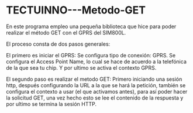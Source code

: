 # TECTUINNO---Metodo-GET
En este programa empleo una pequeña biblioteca que hice para poder realizar el método GET con el GPRS del SIM800L.

El proceso consta de dos pasos generales:

El primero es iniciar el GPRS:
Se configura tipo de conexión: GPRS.
Se configura el Access Point Name, lo cual se hace de acuerdo a la telefónica de la que sea tu chip.
Y por ultimo se activa el contexto GPRS.

El segundo paso es realizar el metodo GET:
Primero iniciando una sesión http, después configurando la URL a la que se hará la petición, también se configura el contexto a usar (el que activamos antes), para así poder hacer la solicitud GET, una vez hecho esto se lee el contenido de la respuesta y por ultimo se termina la sesión HTTP.
